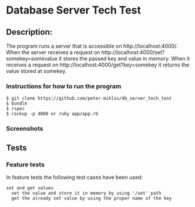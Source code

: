 Database Server Tech Test
=================

Description:
-------

The program runs a server that is accessible on http://localhost:4000/. When the server receives a request on http://localhost:4000/set?somekey=somevalue it stores the passed key and value in memory. When it receives a request on http://localhost:4000/get?key=somekey it returns the value stored at somekey.

### Instructions for how to run the program

```
$ git clone https://github.com/peter-miklos/db_server_tech_test
$ bundle
$ rspec
$ rackup -p 4000 or ruby app/app.rb
```

### Screenshots


Tests
-------
### Feature tests
In feature tests the following test cases have been used:
```
set and get values
  set the value and store it in memory by using '/set' path
  get the already set value by using the proper name of the key

```
